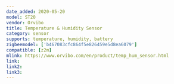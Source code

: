 ```yaml
---
date_added: 2020-05-20
model: ST20
vendor: Orvibo
title: Temperature & Humidity Sensor
category: sensor
supports: temperature, humidity, battery
zigbeemodel: ['b467083cfc864f5e826459e5d8ea6079']
compatible: [z2m]
mlink: https://www.orvibo.com/en/product/temp_hum_sensor.html
link: 
link2: 
link3: 
---
```

